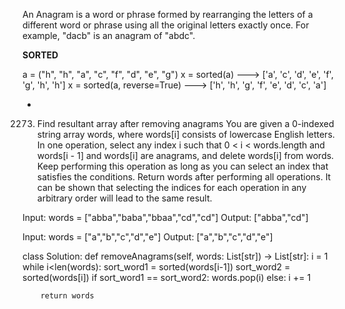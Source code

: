 An Anagram is a word or phrase formed by rearranging the letters of a different word or phrase using all the original letters exactly once. 
For example, "dacb" is an anagram of "abdc".

**SORTED** 

a = ("h", "h", "a", "c", "f", "d", "e", "g")
x = sorted(a) ---> ['a', 'c', 'd', 'e', 'f', 'g', 'h', 'h']
x = sorted(a, reverse=True) ---> ['h', 'h', 'g', 'f', 'e', 'd', 'c', 'a']



*
2273. Find resultant array after removing anagrams
You are given a 0-indexed string array words, where words[i] consists of lowercase English letters.
In one operation, select any index i such that 0 < i < words.length and words[i - 1] and words[i] are anagrams, and delete words[i] from words. 
Keep performing this operation as long as you can select an index that satisfies the conditions.
Return words after performing all operations. It can be shown that selecting the indices for each operation in any arbitrary order will lead to the same result.

Input: words = ["abba","baba","bbaa","cd","cd"]
Output: ["abba","cd"]

Input: words = ["a","b","c","d","e"]
Output: ["a","b","c","d","e"]


class Solution:
    def removeAnagrams(self, words: List[str]) -> List[str]:
        i = 1
        while i<len(words):
            sort_word1 = sorted(words[i-1])
            sort_word2 = sorted(words[i])
            if sort_word1 == sort_word2:
                words.pop(i)
            else: 
                i += 1
            
                
        
        return words
